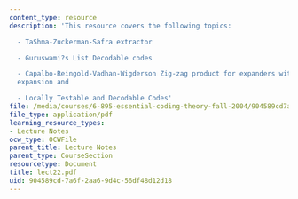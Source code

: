 ```yaml
---
content_type: resource
description: 'This resource covers the following topics:

  - TaShma-Zuckerman-Safra extractor

  - Guruswami?s List Decodable codes

  - Capalbo-Reingold-Vadhan-Wigderson Zig-zag product for expanders with good vertex
  expansion and

  - Locally Testable and Decodable Codes'
file: /media/courses/6-895-essential-coding-theory-fall-2004/904589cd7a6f2aa69d4c56df48d12d18_lect22.pdf
file_type: application/pdf
learning_resource_types:
- Lecture Notes
ocw_type: OCWFile
parent_title: Lecture Notes
parent_type: CourseSection
resourcetype: Document
title: lect22.pdf
uid: 904589cd-7a6f-2aa6-9d4c-56df48d12d18
---
```

